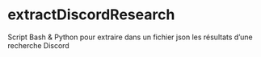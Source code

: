 # extractDiscordResearch

Script Bash & Python pour extraire dans un fichier json les résultats d’une recherche Discord